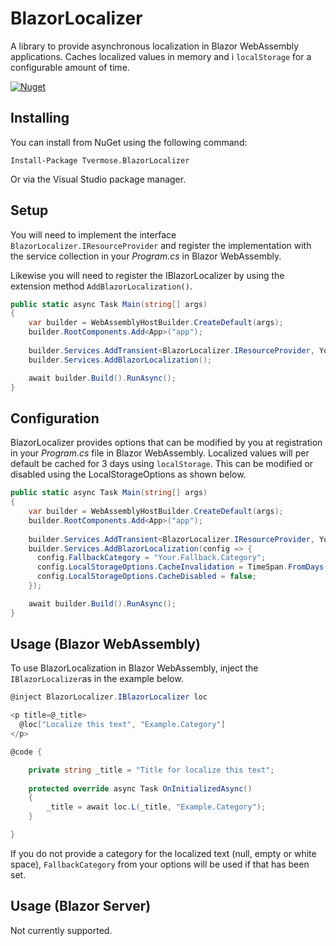 # BlazorLocalizer

A library to provide asynchronous localization in Blazor WebAssembly applications. Caches localized values in memory and i `localStorage` for a configurable amount of time.

[![Nuget](https://img.shields.io/nuget/v/tvermose.blazorlocalizer.svg)](https://www.nuget.org/packages/Tvermose.BlazorLocalizer/)

## Installing
You can install from NuGet using the following command:

`Install-Package Tvermose.BlazorLocalizer`

Or via the Visual Studio package manager.

## Setup
You will need to implement the interface `BlazorLocalizer.IResourceProvider` and register the implementation with the service collection in your <i>Program.cs</i> in Blazor WebAssembly.

Likewise you will need to register the IBlazorLocalizer by using the extension method `AddBlazorLocalization()`.

```c#
public static async Task Main(string[] args)
{
    var builder = WebAssemblyHostBuilder.CreateDefault(args);
    builder.RootComponents.Add<App>("app");
    
    builder.Services.AddTransient<BlazorLocalizer.IResourceProvider, YourResourceProviderImplementation>();
    builder.Services.AddBlazorLocalization();

    await builder.Build().RunAsync();
}
```

## Configuration
BlazorLocalizer provides options that can be modified by you at registration in your <i>Program.cs</i> file in Blazor WebAssembly.
Localized values will per default be cached for 3 days using `localStorage`. This can be modified or disabled using the LocalStorageOptions as shown below.
```c#
public static async Task Main(string[] args)
{
    var builder = WebAssemblyHostBuilder.CreateDefault(args);
    builder.RootComponents.Add<App>("app");
    
    builder.Services.AddTransient<BlazorLocalizer.IResourceProvider, YourResourceProviderImplementation>();
    builder.Services.AddBlazorLocalization(config => {
      config.FallbackCategory = "Your.Fallback.Category";
      config.LocalStorageOptions.CacheInvalidation = TimeSpan.FromDays(1);
      config.LocalStorageOptions.CacheDisabled = false;
    });

    await builder.Build().RunAsync();
}
```

## Usage (Blazor WebAssembly)
To use BlazorLocalization in Blazor WebAssembly, inject the `IBlazorLocalizer`as in the example below.
```c#
@inject BlazorLocalizer.IBlazorLocalizer loc

<p title=@_title>
  @loc["Localize this text", "Example.Category"]
</p>

@code {

    private string _title = "Title for localize this text";
  
    protected override async Task OnInitializedAsync()
    {
        _title = await loc.L(_title, "Example.Category");
    }

}
```

If you do not provide a category for the localized text (null, empty or white space), `FallbackCategory` from your options will be used if that has been set.

## Usage (Blazor Server)
Not currently supported.
